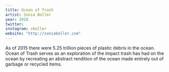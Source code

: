 ```yaml
---
title: Ocean of Trash
artist: Sonia Boller
year: 2018
twitter:
instagram: sboller
website: "http://soniaboller.com"
---
```

As of 2015 there were 5.25 trillion pieces of plastic debris in the ocean. Ocean of Trash serves as an exploration of the impact trash has had on the ocean by recreating an abstract rendition of the ocean made entirely out of garbage or recycled items.